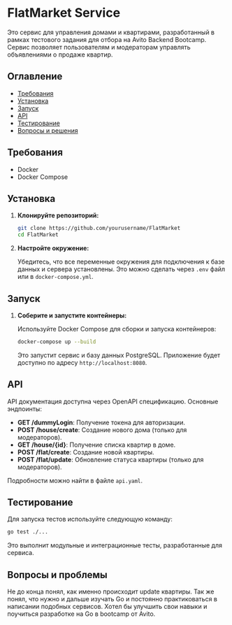 # FlatMarket Service

Это сервис для управления домами и квартирами, разработанный в рамках тестового задания для отбора на Avito Backend Bootcamp. Сервис позволяет пользователям и модераторам управлять объявлениями о продаже квартир.

## Оглавление

- [Требования](#требования)
- [Установка](#установка)
- [Запуск](#запуск)
- [API](#api)
- [Тестирование](#тестирование)
- [Вопросы и решения](#вопросы-и-решения)

## Требования

- Docker
- Docker Compose

## Установка

1. **Клонируйте репозиторий:**

   ```bash
   git clone https://github.com/yourusername/FlatMarket
   cd FlatMarket

2. **Настройте окружение:**

   Убедитесь, что все переменные окружения для подключения к базе данных и сервера установлены. Это можно сделать через `.env` файл или в `docker-compose.yml`.

## Запуск

1. **Соберите и запустите контейнеры:**

   Используйте Docker Compose для сборки и запуска контейнеров:

   ```bash
   docker-compose up --build
   ```

   Это запустит сервис и базу данных PostgreSQL. Приложение будет доступно по адресу `http://localhost:8080`.

## API

API документация доступна через OpenAPI спецификацию. Основные эндпоинты:

- **GET /dummyLogin**: Получение токена для авторизации.
- **POST /house/create**: Создание нового дома (только для модераторов).
- **GET /house/{id}**: Получение списка квартир в доме.
- **POST /flat/create**: Создание новой квартиры.
- **POST /flat/update**: Обновление статуса квартиры (только для модераторов).

Подробности можно найти в файле `api.yaml`.

## Тестирование

Для запуска тестов используйте следующую команду:

```bash
go test ./...
```

Это выполнит модульные и интеграционные тесты, разработанные для сервиса.

## Вопросы и проблемы

Не до конца понял, как именно происходит update квартиры. Так же понял, что нужно и дальше изучать Go и постоянно практиковаться в написании подобных сервисов. Хотел бы улучшить свои навыки и поучиться разработке на Go в bootcamp от Avito.